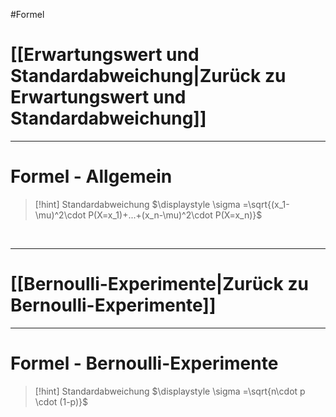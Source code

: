 #Formel 

# [[Erwartungswert und Standardabweichung|Zurück zu Erwartungswert und Standardabweichung]]

___
# Formel - Allgemein

>[!hint] Standardabweichung
>$\displaystyle \sigma =\sqrt{(x_1-\mu)^2\cdot P(X=x_1)+...+(x_n-\mu)^2\cdot P(X=x_n)}$

<br>

___
# [[Bernoulli-Experimente|Zurück zu Bernoulli-Experimente]]

___
# Formel - Bernoulli-Experimente

>[!hint] Standardabweichung
>$\displaystyle \sigma =\sqrt{n\cdot p \cdot (1-p)}$

